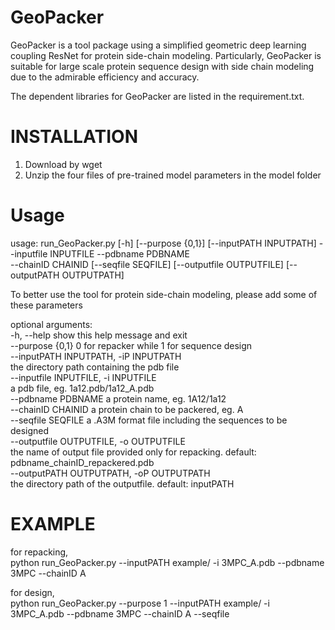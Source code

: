 # GeoPacker
GeoPacker is a tool package using a simplified geometric deep learning coupling ResNet for protein side-chain modeling. Particularly, GeoPacker is suitable for large scale protein sequence design with side chain modeling due to the admirable efficiency and accuracy.

The dependent libraries for GeoPacker are listed in the requirement.txt.

INSTALLATION
======================
1. Download by wget 
2. Unzip the four files of pre-trained model parameters in the model folder


Usage
======================
usage: run_GeoPacker.py [-h] [--purpose {0,1}] [--inputPATH INPUTPATH] --inputfile INPUTFILE --pdbname PDBNAME  
                        --chainID CHAINID [--seqfile SEQFILE] [--outputfile OUTPUTFILE] [--outputPATH OUTPUTPATH]  

To better use the tool for protein side-chain modeling, please add some of these parameters  

optional arguments:  
  -h, --help            show this help message and exit  
  --purpose {0,1}       0 for repacker while 1 for sequence design    
  --inputPATH INPUTPATH, -iP INPUTPATH    
                        the directory path containing the pdb file  
  --inputfile INPUTFILE, -i INPUTFILE  
                        a pdb file, eg. 1a12.pdb/1a12_A.pdb  
  --pdbname PDBNAME     a protein name, eg. 1A12/1a12  
  --chainID CHAINID     a protein chain to be packered, eg. A  
  --seqfile SEQFILE     a .A3M format file including the sequences to be designed  
  --outputfile OUTPUTFILE, -o OUTPUTFILE  
                        the name of output file provided only for repacking. default:  
                        pdbname_chainID_repackered.pdb  
  --outputPATH OUTPUTPATH, -oP OUTPUTPATH  
                        the directory path of the outputfile. default: inputPATH  


EXAMPLE
=====================
for repacking,  
    python run_GeoPacker.py --inputPATH example/ -i 3MPC_A.pdb --pdbname 3MPC  --chainID A   


for design,  
    python run_GeoPacker.py --purpose 1 --inputPATH example/ -i 3MPC_A.pdb --pdbname 3MPC --chainID A --seqfile  





